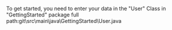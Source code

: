 To get started, you need to enter your data in the "User" Class in "GettingStarted" package full path:git\src\main\java\GettingStarted\User.java